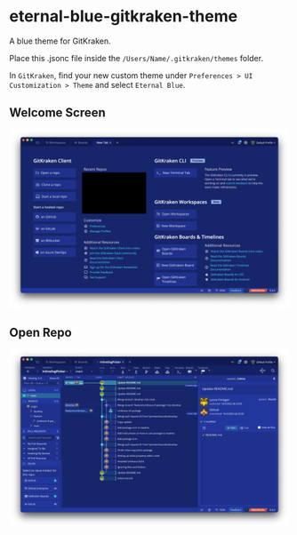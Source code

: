 # eternal-blue-gitkraken-theme

A blue theme for GitKraken.

Place this .jsonc file inside the `/Users/Name/.gitkraken/themes` folder.

In `GitKraken`, find your new custom theme under `Preferences > UI Customization > Theme` and select `Eternal Blue`.

## Welcome Screen

![Welcome Screen with Eternal Blue theme applied](images/WelcomeScreen.png)

## Open Repo

![Open Repo with Eternal Blue theme applied](images/OpenRepo.png)
